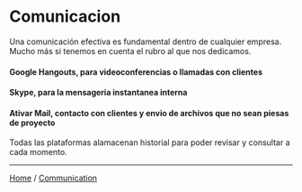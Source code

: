Comunicacion
=========================

Una comunicación efectiva es fundamental dentro de cualquier empresa. Mucho más si tenemos en cuenta el rubro al que nos dedicamos.

#### Google Hangouts, para videoconferencias o llamadas con clientes
#### Skype, para la mensageria instantanea interna
#### Ativar Mail, contacto con clientes y envio de archivos que no sean piesas de proyecto

Todas las plataformas alamacenan historial para poder revisar y consultar a cada momento.

---
[Home](../README.md) / [Communication](workflow.md)